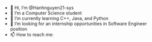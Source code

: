 - 👋 Hi, I’m @Hanhnguyen21-sys
- 👀 I’m a Computer Science student
- 🌱 I’m currently learning C++, Java, and Python
- 💞️ I’m looking for an internship opportunities in Software Engineer position
- 📫 How to reach me:
  

<!---
Hanhnguyen21-sys/Hanhnguyen21-sys is a ✨ special ✨ repository because its `README.md` (this file) appears on your GitHub profile.
You can click the Preview link to take a look at your changes.
--->
